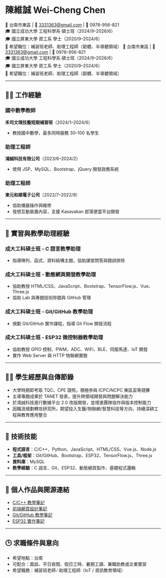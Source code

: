 # 陳維誠 Wei-Cheng Chen

<span>📍 台南市東區 | 📧 3331363@gmail.com | 📱 0978-956-821  
🎓 國立成功大學 工程科學系 碩士班（2024/9–2026/6）  
🎓 國立屏東大學 資工系 學士（2020/9–2024/6）  
🎯 希望職位：補習班老師、助理工程師（韌體、半導體領域）
</span>
<span>📍 台南市東區 | 📧 3331363@gmail.com | 📱 0978-956-821  
🎓 國立成功大學 工程科學系 碩士班（2024/9–2026/6）  
🎓 國立屏東大學 資工系 學士（2020/9–2024/6）  
🎯 希望職位：補習班老師、助理工程師（韌體、半導體領域）
</span>

---

## 🧑‍💼 工作經驗

### 國中數學教師

**禾司文理技藝短期補習班**（2024/1–2024/6）

-   教授國中數學，最多同時服務 30–100 名學生

### 助理工程師

**鴻誠科技有限公司**（2023/6–2024/2）

-   使用 JSP、MySQL、Bootstrap、jQuery 開發政務系統

### 助理工程師

**東元和順電子公司**（2022/7–2022/9）

-   協助儀器操作與維修
-   發想互動裝置內容，支援 Kasavakan 部落便當平台開發

---

## 🧪 實習與教學助理經驗

### 成大工科碩士班 - C 語言教學助理

-   指導陣列、函式、資料結構主題，協助課堂問答與錯誤排除

### 成大工科碩士班 - 動態網頁開發教學助理

-   協助教授 HTML/CSS、JavaScript、Bootstrap、TensorFlow.js、Vue、Three.js
-   協助 Lab 與專題技術除錯與 GitHub 管理

### 成大工科碩士班 - Git/GitHub 教學助理

-   規劃 Git/GitHub 實作課程，指導 Git Flow 開發流程

### 成大工科碩士班 - ESP32 微控制器教學助理

-   協助教授 GPIO 控制、PWM、ADC、WiFi、BLE、伺服馬達、IoT 開發
-   實作 Web Server 與 HTTP 物聯網實驗

---

## 🧑‍🎓 學生經歷與自傳節錄

-   大學時期即考取 TQC、CPE 證照，積極參與 ICPC/NCPC 東區盃等競賽
-   主導專題成果於 TANET 發表，提升跨領域開發與問題解決能力
-   於鴻誠科技進行數據平台 2.0 改版開發，並增進團隊協作與版本控制能力
-   因職涯規劃轉攻研究所，期望投入生醫/物聯網/智慧科技等方向，持續深耕工程與教育應用整合

---

## 🧠 技術技能

-   **程式語言**：C/C++、Python、JavaScript、HTML/CSS、Vue.js、Node.js
-   **工具/框架**：Git/GitHub、Bootstrap、ESP32、TensorFlow.js、Three.js
-   **資料庫**：MySQL
-   **教學經驗**：C 語言、Git、ESP32、動態網頁製作、基礎程式邏輯

---

## 🔗 個人作品與開源連結

-   [C/C++ 教學筆記](https://github.com/kcwc1029/blog-c-cpp)
-   [前端網頁設計筆記](https://github.com/kcwc1029/blog-web)
-   [Git/GitHub 教學筆記](https://github.com/kcwc1029/blog-git)
-   [ESP32 實作筆記](https://github.com/kcwc1029/blog-esp32)

---

## 🕒 求職條件與意向

-   希望地點：台南
-   可配合：面談、平日夜間、假日工時、暑期工讀、兼職助教或企業實習
-   希望職務：補習班老師 ∕ 助理工程師（IoT / 資訊教育領域）
